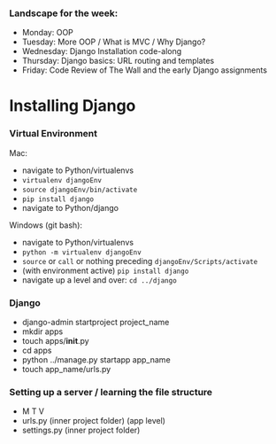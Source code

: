### Landscape for the week:
- Monday: OOP
- Tuesday: More OOP / What is MVC / Why Django?
- Wednesday: Django Installation code-along
- Thursday: Django basics: URL routing and templates
- Friday: Code Review of The Wall and the early Django assignments

# Installing Django

### Virtual Environment

Mac:
- navigate to Python/virtualenvs
- `virtualenv djangoEnv`
- `source djangoEnv/bin/activate`
- `pip install django`
- navigate to Python/django


Windows (git bash):
- navigate to Python/virtualenvs
- `python -m virtualenv djangoEnv`
- `source` or `call` or nothing preceding `djangoEnv/Scripts/activate`
- (with environment active) `pip install django`
- navigate up a level and over: `cd ../django`


### Django
- django-admin startproject project_name
- mkdir apps
- touch apps/__init__.py
- cd apps
- python ../manage.py startapp app_name
- touch app_name/urls.py

### Setting up a server / learning the file structure
- M T V
- urls.py (inner project folder) (app level)
- settings.py (inner project folder)
